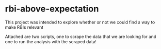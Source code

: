 # rbi-above-expectation

This project was intended to explore whether or not we could find a way to make RBIs relevant

Attached are two scripts, one to scrape the data that we are looking for and one to run the analysis with the scraped data!
